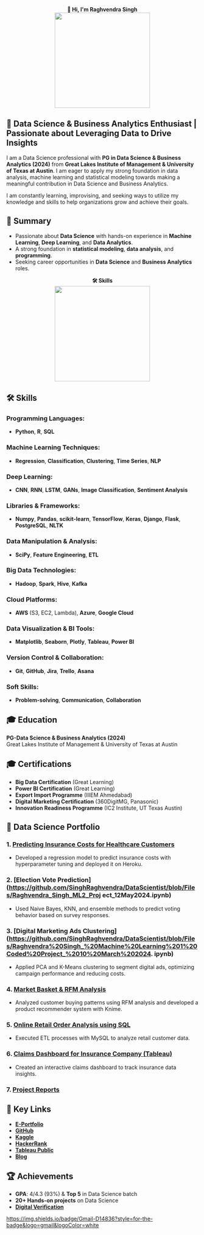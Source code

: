 <p align="center">
  <strong>👋 Hi, I'm Raghvendra Singh</strong><br>
  <img src="https://github.com/user-attachments/assets/aafd43f2-3eaa-4ae3-860e-d23ddbe0fc7f" width="250"/>
</p>


## 🚀 Data Science & Business Analytics Enthusiast | Passionate about Leveraging Data to Drive Insights

I am a Data Science professional with **PG in Data Science & Business Analytics (2024)** from **Great Lakes Institute of Management & University of Texas at Austin**. I am eager to apply my strong foundation in data analysis, machine learning and statistical modeling towards making a meaningful contribution in Data Science and Business Analytics.

I am constantly learning, improvising, and seeking ways to utilize my knowledge and skills to help organizations grow and achieve their goals.

## 🎯 Summary

- Passionate about **Data Science** with hands-on experience in **Machine Learning**, **Deep Learning**, and **Data Analytics**.
- A strong foundation in **statistical modeling**, **data analysis**, and **programming**.
- Seeking career opportunities in **Data Science** and **Business Analytics** roles.

<p align="center">
  <strong>🛠️ Skills</strong><br>
  <img src="https://github.com/user-attachments/assets/d256509e-353f-4035-96f8-9b2acd233728" width="250"/>
</p>

## 🛠️ Skills

### Programming Languages:
- **Python**, **R**, **SQL**

### Machine Learning Techniques:
- **Regression**, **Classification**, **Clustering**, **Time Series**, **NLP**

### Deep Learning:
- **CNN**, **RNN**, **LSTM**, **GANs**, **Image Classification**, **Sentiment Analysis**

### Libraries & Frameworks:
- **Numpy**, **Pandas**, **scikit-learn**, **TensorFlow**, **Keras**, **Django**, **Flask**, **PostgreSQL**, **NLTK**

### Data Manipulation & Analysis:
- **SciPy**, **Feature Engineering**, **ETL**

### Big Data Technologies:
- **Hadoop**, **Spark**, **Hive**, **Kafka**

### Cloud Platforms:
- **AWS** (S3, EC2, Lambda), **Azure**, **Google Cloud**

### Data Visualization & BI Tools:
- **Matplotlib**, **Seaborn**, **Plotly**, **Tableau**, **Power BI**

### Version Control & Collaboration:
- **Git**, **GitHub**, **Jira**, **Trello**, **Asana**

### Soft Skills:
- **Problem-solving**, **Communication**, **Collaboration**

## 🎓 Education

**PG-Data Science & Business Analytics (2024)**  
Great Lakes Institute of Management & University of Texas at Austin

## 🎓 Certifications

- **Big Data Certification** (Great Learning)
- **Power BI Certification** (Great Learning)
- **Export Import Programme** (IIIEM Ahmedabad)
- **Digital Marketing Certification** (360DigitMG, Panasonic)
- **Innovation Readiness Programme** (IC2 Institute, UT Texas Austin)

## 💼 Data Science Portfolio

### 1. [Predicting Insurance Costs for Healthcare Customers](https://github.com/SinghRaghvendra/Insurance_Cost_Prediction/blob/main/RaghvendraSingh_HealthCare_CapstoneFinal_17Nov24.ipynb)
- Developed a regression model to predict insurance costs with hyperparameter tuning and deployed it on Heroku.

### 2. [Election Vote Prediction](https://github.com/SinghRaghvendra/DataScientist/blob/Files/Raghvendra_Singh_ML2_Proj ect_12May2024.ipynb)
- Used Naive Bayes, KNN, and ensemble methods to predict voting behavior based on survey responses.

### 3. [Digital Marketing Ads Clustering](https://github.com/SinghRaghvendra/DataScientist/blob/Files/Raghvendra%20Singh_%20Machine%20Learning%201%20Coded%20Project_%2010%20March%202024. ipynb)
- Applied PCA and K-Means clustering to segment digital ads, optimizing campaign performance and reducing costs.

### 4. [Market Basket & RFM Analysis](https://drive.google.com/file/d/12KiNdYeqOA0Zo2ks6zvqnlcscB5tjU_E/view?usp=drive_link)
- Analyzed customer buying patterns using RFM analysis and developed a product recommender system with Knime.

### 5. [Online Retail Order Analysis using SQL](https://github.com/SinghRaghvendra/DataScientist/blob/Files/RaghvendraSingh_SQLCodedProject_16Jun24.sql)
- Executed ETL processes with MySQL to analyze retail customer data.

### 6. [Claims Dashboard for Insurance Company (Tableau)](https://public.tableau.com/app/profile/raghvendra.singh4020/viz/RaghvendraSingh_DVTproject_11AUG24/1_UNDERSTANDINGOURCLIENTS)
- Created an interactive claims dashboard to track insurance data insights.

### 7. [Project Reports](https://drive.google.com/drive/folders/17GfhIv8h5weclhUpxaD9kb8GcYVtOZvG?usp=sharing)

## 🔑 Key Links

- **[E-Portfolio](https://www.mygreatlearning.com/eportfolio/raghvendra-singh5)**
- **[GitHub](https://github.com/SinghRaghvendra/Data-Scientist)**
- **[Kaggle](https://www.kaggle.com/raghavdatascientist)**
- **[HackerRank](https://www.hackerrank.com/profile/raghavsingh0027)**
- **[Tableau Public](https://public.tableau.com/app/profile/raghvendra.singh4020)**
- **[Blog](https://aicouncel.blogspot.com/)**

## 🏆 Achievements

- **GPA**: 4/4.3 (93%) & **Top 5** in Data Science batch
- **20+ Hands-on projects** on Data Science
- **[Digital Verification](https://la.utexas.edu/texasexeced/digitalVerification.html?key=uzbyddgo)**

https://img.shields.io/badge/Gmail-D14836?style=for-the-badge&logo=gmail&logoColor=white

